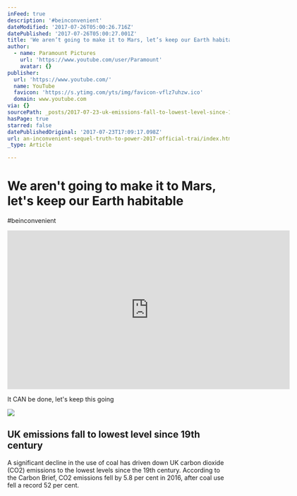 ```yaml
---
inFeed: true
description: '#beinconvenient'
dateModified: '2017-07-26T05:00:26.716Z'
datePublished: '2017-07-26T05:00:27.001Z'
title: 'We aren’t going to make it to Mars, let’s keep our Earth habitable'
author:
  - name: Paramount Pictures
    url: 'https://www.youtube.com/user/Paramount'
    avatar: {}
publisher:
  url: 'https://www.youtube.com/'
  name: YouTube
  favicon: 'https://s.ytimg.com/yts/img/favicon-vflz7uhzw.ico'
  domain: www.youtube.com
via: {}
sourcePath: _posts/2017-07-23-uk-emissions-fall-to-lowest-level-since-19th-century.md
hasPage: true
starred: false
datePublishedOriginal: '2017-07-23T17:09:17.098Z'
url: an-inconvenient-sequel-truth-to-power-2017-official-trai/index.html
_type: Article

---
```

# We aren't going to make it to Mars, let's keep our Earth habitable

\#beinconvenient

<iframe src="https://cdn.embedly.com/widgets/media.html?src=https%3A%2F%2Fwww.youtube.com%2Fembed%2FhuX1bmfdkyA%3Ffeature%3Doembed&amp;url=http%3A%2F%2Fwww.youtube.com%2Fwatch%3Fv%3DhuX1bmfdkyA&amp;image=https%3A%2F%2Fi.ytimg.com%2Fvi%2FhuX1bmfdkyA%2Fhqdefault.jpg&amp;key=a715cf41cc93453ca338d350cd26f87b&amp;type=text%2Fhtml&amp;schema=youtube" width="640" height="360" scrolling="no" frameborder="0" allowfullscreen="" style=""></iframe>

It CAN be done, let's keep this going

<article style=""><img src="https://s3-us-west-2.amazonaws.com/the-grid-img/p/bb3fbc3853e69c93fa7f4f1fc405cb3115ad6961.jpg" /><h1>UK emissions fall to lowest level since 19th century</h1><p>A significant decline in the use of coal has driven down UK carbon dioxide (CO2) emissions to the lowest levels since the 19th century. According to the Carbon Brief, CO2 emissions fell by 5.8 per cent in 2016, after coal use fell a record 52 per cent.</p></article>